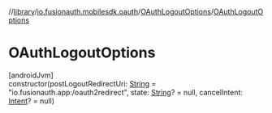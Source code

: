 //[library](../../../index.md)/[io.fusionauth.mobilesdk.oauth](../index.md)/[OAuthLogoutOptions](index.md)/[OAuthLogoutOptions](-o-auth-logout-options.md)

# OAuthLogoutOptions

[androidJvm]\
constructor(postLogoutRedirectUri: [String](https://kotlinlang.org/api/core/kotlin-stdlib/kotlin/-string/index.html) = &quot;io.fusionauth.app:/oauth2redirect&quot;, state: [String](https://kotlinlang.org/api/core/kotlin-stdlib/kotlin/-string/index.html)? = null, cancelIntent: [Intent](https://developer.android.com/reference/kotlin/android/content/Intent.html)? = null)